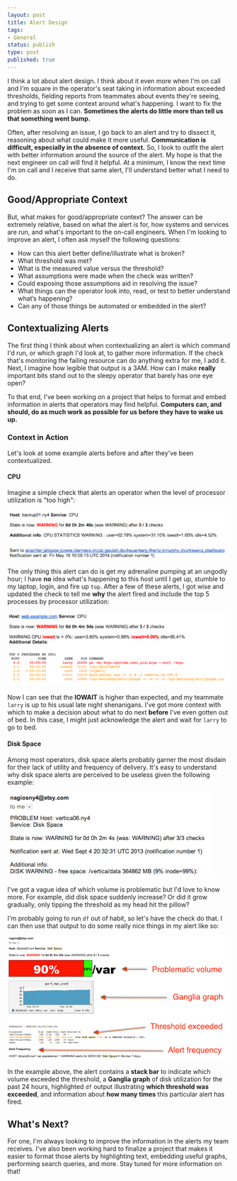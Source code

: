 ```yaml
---
layout: post
title: Alert Design
tags:
- General
status: publish
type: post
published: true
---
```


I think a lot about alert design. I think about it even more when I'm on call and I'm square in the operator's seat
taking in information about exceeded thresholds, fielding reports from teammates about events they're seeing,
and trying to get some context around what's happening. I want to fix the problem as soon as I can. **Sometimes the
alerts do little more than tell us that something went bump.**

Often, after resolving an issue, I go back to an alert and try to dissect it, reasoning about what could make it
more useful.  **Communication is difficult, especially in the absence of context.**  So, I look to outfit the alert
with better information around the source of the alert. My hope is that the next engineer on call will find it
helpful. At a minimum, I know the next time I'm on call and I receive that same alert, I'll understand better
what I need to do.

## Good/Appropriate Context

But, what makes for good/appropriate context?  The answer can be extremely relative, based on what the alert is
for, how systems and services are run, and what's important to the on-call engineers.  When I'm looking to improve
    an alert, I often ask myself the following questions:

* How can this alert better define/illustrate what is broken?
 * What threshold was met?
 * What is the measured value versus the threshold?
* What assumptions were made when the check was written?
 * Could exposing those assumptions aid in resolving the issue?
* What things can the operator look into, read, or test to better understand what’s happening?
 * Can any of those things be automated or embedded in the alert?

## Contextualizing Alerts

The first thing I think about when contextualizing an alert is which command I'd run, or which graph I'd look at, to
gather more information.  If the check that's monitoring the failing resource can do anything extra for me, I add it.
Next, I imagine how legible that output is a 3AM.  How can I make **really** important bits stand out to the
sleepy operator that barely has one eye open?

To that end, I've been working on a project that helps to format and embed information in alerts that operators
may find helpful. **Computers can, and should, do as much work as possible for us before they
have to wake us up.**

### Context in Action

Let's look at some example alerts before and after they've been contextualized.

#### CPU

Imagine a simple check that alerts an operator when the level of processor utilization is "too high":

![cpu_no_context](/images/cpu_no_context.png)

The only thing this alert can do is get my adrenaline pumping at an ungodly hour; I have **no** idea what's happening
to this host until I get up, stumble to my laptop, login, and fire up ``top``.  After a few of these alerts, I got
wise and updated the check to tell me **why** the alert fired and include the top 5 processes by processor utilization:

![cpu_with_context](/images/cpu_with_context.png)

Now I can see that the **IOWAIT** is higher than expected, and my teammate ``larry`` is up to his usual late night
shenanigans. I've got more context with which to make a decision about what to do next **before** I've even gotten
out of bed. In this case, I might just acknowledge the alert and wait for ``larry`` to go to bed.

#### Disk Space

Among most operators, disk space alerts probably garner the most disdain for their lack of utility and frequency of
delivery. It's easy to understand why disk space alerts are perceived to be useless given the following example:

![disk_space_no_context](/images/disk_space_no_context.png)

I've got a vague idea of which volume is problematic but I'd love to know more. For example, did disk space suddenly
increase? Or did it grow gradually, only tipping the threshold as my head hit the pillow?

I'm probably going to run ``df`` out of habit, so let's have the check do that. I can then use that output to do some
really nice things in my alert like so:

![disk_space_with_context](/images/disk_space_with_context.png)

In the example above, the alert contains a **stack bar** to indicate which volume exceeded the threshold, a
**Ganglia graph** of disk utilization for the past 24 hours, highlighted ``df`` output illustrating **which threshold
was exceeded**, and information about **how many times** this particular alert has fired.

## What's Next?

For one, I'm always looking to improve the information in the alerts my team receives.  I've also been working
hard to finalize a project that makes it easier to format those alerts by highlighting text, embedding useful graphs,
performing search queries, and more.  Stay tuned for more information on that!

